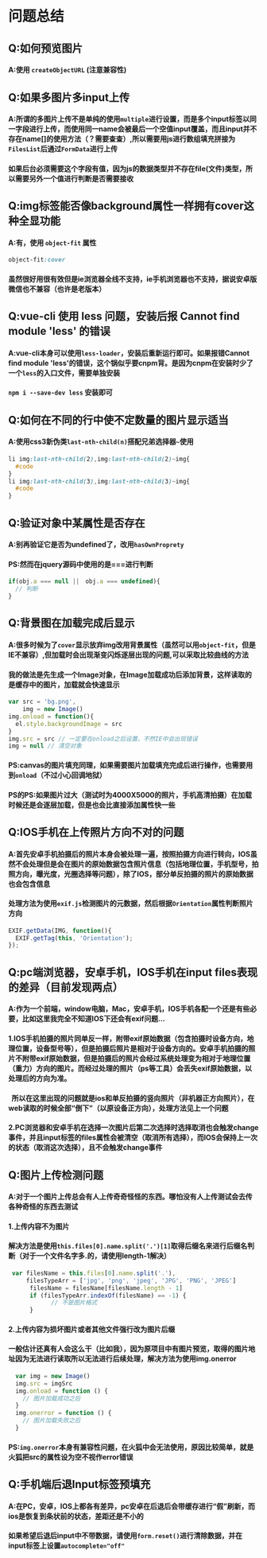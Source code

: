 # 问题总结
## Q:如何预览图片
#### A:使用 `createObjectURL` (注意兼容性) 

## Q:如果多图片多input上传
#### A:所谓的多图片上传不是单纯的使用`multiple`进行设置，而是多个input标签以同一字段进行上传，而使用同一name会被最后一个空值input覆盖，而且input并不存在name[]的使用方法（？需要查查）,所以需要用js进行数组填充拼接为`FilesList`后通过`FormData`进行上传
#### 如果后台必须需要这个字段有值，因为js的数据类型并不存在file(文件)类型，所以需要另外一个值进行判断是否需要接收

## Q:img标签能否像background属性一样拥有cover这种全显功能
#### A:有，使用 `object-fit` 属性
```css
object-fit:cover
```
#### 虽然很好用很有效但是ie浏览器全线不支持，ie手机浏览器也不支持，据说安卓版微信也不兼容（也许是老版本）

## Q:vue-cli 使用 less 问题，安装后报 Cannot find module 'less' 的错误
#### A:vue-cli本身可以使用`less-loader`，安装后重新运行即可。如果报错Cannot find module 'less'的错误，这个锅似乎要cnpm背。是因为cnpm在安装时少了一个`less`的入口文件，需要单独安装
#### `npm i --save-dev less` 安装即可

## Q:如何在不同的行中使不定数量的图片显示适当
#### A:使用css3新伪类`last-nth-child(n)`搭配兄弟选择器`~`使用
```css
li img:last-nth-child(2),img:last-nth-child(2)~img{ 
  #code 
}
li img:last-nth-child(3),img:last-nth-child(3)~img{ 
  #code 
}
```

## Q:验证对象中某属性是否存在
#### A:别再验证它是否为undefined了，改用`hasOwnProprety`
#### PS:然而在jquery源码中使用的是===进行判断
```javascript
if(obj.a === null ||　obj.a === undefined){
  // 判断
}
```
## Q:背景图在加载完成后显示
#### A:很多时候为了`cover`显示放弃img改用背景属性（虽然可以用`object-fit`，但是IE不兼容）,但加载时会出现渐变闪烁逐层出现的问题,可以采取比较曲线的方法
#### 我的做法是先生成一个Image对象，在Image加载成功后添加背景，这样读取的是缓存中的图片，加载就会快速显示
```javascript
var src = 'bg.png',
    img = new Image()
img.onload = function(){
  el.style.backgroundImage = src 
}
img.src = src // 一定要在onload之后设置，不然IE中会出现错误
img = null // 清空对象
```
#### PS:canvas的图片填充同理，如果需要图片加载填充完成后进行操作，也需要用到`onload`（不过小心回调地狱）
#### PS的PS:如果图片过大（测试时为4000X5000的照片，手机高清拍摄）在加载时候还是会逐层加载，但是也会比直接添加属性快一些

## Q:IOS手机在上传照片方向不对的问题
#### A:首先安卓手机拍摄后的照片本身会被处理一遍，按照拍摄方向进行转向，IOS虽然不会处理但是会在图片的原始数据包含照片信息（包括地理位置，手机型号，拍照方向，曝光度，光圈选择等问题），除了IOS，部分单反拍摄的照片的原始数据也会包含信息
#### 处理方法为使用`exif.js`检测图片的元数据，然后根据`Orientation`属性判断照片方向
```javascript
EXIF.getData(IMG, function(){
  EXIF.getTag(this, 'Orientation');
});
``` 

## Q:pc端浏览器，安卓手机，IOS手机在input files表现的差异（目前发现两点）
#### A:作为一个前端，window电脑，Mac，安卓手机，IOS手机各配一个还是有些必要，比如这里我完全不知道IOS下还会有exif问题...
#### 1.IOS手机拍摄的照片同单反一样，附带exif原始数据（包含拍摄时设备方向，地理位置，设备型号等），但是拍摄后照片是相对于设备方向的。安卓手机拍摄的照片不附带exif原始数据，但是拍摄后的照片会经过系统处理变为相对于地理位置（重力）方向的图片。而经过处理的照片（ps等工具）会丢失exif原始数据，以处理后的方向为准。
####   所以在这里出现的问题就是ios和单反拍摄的竖向照片（非机器正方向照片），在web读取的时候全部“倒下”（以原设备正方向），处理方法见上一个问题
#### 2.PC浏览器和安卓手机在选择一次图片后第二次选择时选择取消也会触发change事件，并且input标签的files属性会被清空（取消所有选择），而IOS会保持上一次的状态（取消这次选择），且不会触发change事件

## Q:图片上传检测问题
#### A:对于一个图片上传总会有人上传奇奇怪怪的东西。哪怕没有人上传测试会去传各种奇怪的东西去测试
#### 1.上传内容不为图片
#### 解决方法是使用`this.files[0].name.split('.')[1]`取得后缀名来进行后缀名判断（对于一个文件名字多.的，请使用length-1解决）
```javascript
 var filesName = this.files[0].name.split('.'),
     filesTypeArr = ['jpg', 'png', 'jpeg', 'JPG', 'PNG', 'JPEG']
      filesName = filesName[filesName.length - 1]
      if (filesTypeArr.indexOf(filesName) == -1) {
            // 不是图片格式
      } 
```
#### 2.上传内容为损坏图片或者其他文件强行改为图片后缀 
#### 一般估计还真有人会这么干（比如我），因为原项目中有图片预览，取得的图片地址因为无法进行读取所以无法进行后续处理，解决方法为使用img.onerror
```javascript
  var img = new Image()
  img.src = imgSrc
  img.onload = function () {
    // 图片加载成功之后
  }
  img.onerror = function () {
    // 图片加载失败之后
  }
```
#### PS:`img.onerror`本身有兼容性问题，在火狐中会无法使用，原因比较简单，就是火狐把src的属性设为空不视作error错误

## Q:手机端后退Input标签预填充
#### A:在PC，安卓，IOS上都各有差异，pc安卓在后退后会带缓存进行“假”刷新，而ios是恢复到条状前的状态，差距还是不小的
#### 如果希望后退后input中不带数据，请使用`form.reset()`进行清除数据，并在input标签上设置`autocomplete="off"`
